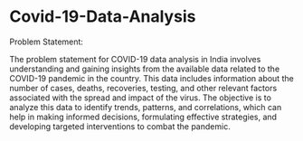 # Covid-19-Data-Analysis

Problem Statement:

The problem statement for COVID-19 data analysis in India involves understanding and gaining insights from the available data related to the COVID-19 pandemic in the country. This data includes information about the number of cases, deaths, recoveries, testing, and other relevant factors associated with the spread and impact of the virus. The objective is to analyze this data to identify trends, patterns, and correlations, which can help in making informed decisions, formulating effective strategies, and developing targeted interventions to combat the pandemic.
